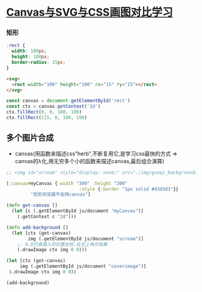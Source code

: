 # [Canvas与SVG与CSS画图对比学习](https://shanyue.tech/post/canvas-and-svg-shapes.html)

### 矩形
```css
.rect {
  width: 100px;
  height: 100px;
  border-radius: 15px;
}
```
```html
<svg>
  <rect width="100" height="100" rx="15" ry="15"></rect>
</svg>
```
```js
const canvas = document.getElementById('rect')
const ctx = canvas.getContext('2d')
ctx.fillRect(0, 0, 100, 100)
ctx.fillRect(115, 0, 100, 100)
```

## 多个图片合成
* canvas(用函数来描述css"herb",不断复用它,是学习css最快的方式 => canvas的λ化,用无穷多个小的函数来描述canvas,最后组合演算)
```clojure
;; <img id="scream" style="display: none;" src="./img/guoqi_background2.gif" alt="The Scream">

[:canvas#myCanvas {:width "300" :height "300"
                           :style {:border "1px solid #d3d3d3"}}
         "您的浏览器不支持canvas"]

(defn get-canvas []
  (let [c (.getElementById js/document "myCanvas")]
    (.getContext c "2d")))

(defn add-background []
  (let [ctx (get-canvas)
        img (.getElementById js/document "scream")]
    ;; 0,0代表插入的位置坐标,在左上角开始算
    (.drawImage ctx img 0 0)))

(let [ctx (get-canvas)
     img (.getElementById js/document "coverimage")]
 (.drawImage ctx img 0 0))

(add-background)
```
